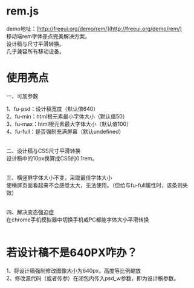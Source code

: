 # rem.js
demo地址：[http://freeui.org/demo/rem/](http://freeui.org/demo/rem/)<br>
移动端rem字体差点完美解决方案。<br>
设计稿与尺寸平滑转换。<br>
几乎兼容所有移动设备。<br>
# 使用亮点
一、可加参数<br>

1、fu-psd：设计稿宽度（默认值640）<br>
2、fu-min：html根元素最小字体大小（默认值50）<br>
3、fu-max：html根元素最大字体大小（默认值100）<br>
4、fu-full：是否强制充满屏幕（默认undefined）<br><br>

二、设计稿与CSS尺寸平滑转换<br>
设计稿中的10px换算成CSS的0.1rem。<br><br>

三、横竖屏字体大小不变，采取最佳字体大小<br>
使横屏页面看起来不会感觉太大，无法使用。（但给与fu-full属性时，该条则失效）<br><br>

四、解决变态强迫症<br>
在chrome手机模拟器中切换手机或PC都能字体大小平滑转换<br><br>
# 若设计稿不是640PX咋办？
1、将设计稿强制修改图像大小为640px，高度等比例缩放<br>
2、修改源代码（或者传参）在闭包内传入psd_w参数，即为设计稿参数。<br>
